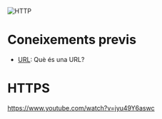 ![HTTP](https://user-images.githubusercontent.com/4015406/138410332-bca18b8d-235c-4ac4-b69d-c11a6a2359da.png)

# Coneixements previs

- [URL](https://github.com/acacha/wiki/blob/main/URL.md): Què és una URL?

# HTTPS

https://www.youtube.com/watch?v=jyu49Y6aswc
